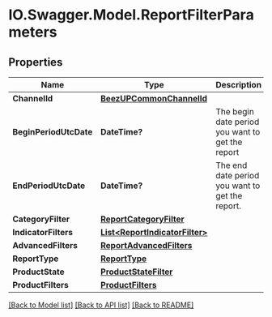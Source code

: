# IO.Swagger.Model.ReportFilterParameters
## Properties

Name | Type | Description | Notes
------------ | ------------- | ------------- | -------------
**ChannelId** | [**BeezUPCommonChannelId**](BeezUPCommonChannelId.md) |  | [optional] 
**BeginPeriodUtcDate** | **DateTime?** | The begin date period you want to get the report | 
**EndPeriodUtcDate** | **DateTime?** | The end date period you want to get the report. | 
**CategoryFilter** | [**ReportCategoryFilter**](ReportCategoryFilter.md) |  | [optional] 
**IndicatorFilters** | [**List&lt;ReportIndicatorFilter&gt;**](ReportIndicatorFilter.md) |  | [optional] 
**AdvancedFilters** | [**ReportAdvancedFilters**](ReportAdvancedFilters.md) |  | 
**ReportType** | [**ReportType**](ReportType.md) |  | 
**ProductState** | [**ProductStateFilter**](ProductStateFilter.md) |  | [optional] 
**ProductFilters** | [**ProductFilters**](ProductFilters.md) |  | [optional] 

[[Back to Model list]](../README.md#documentation-for-models) [[Back to API list]](../README.md#documentation-for-api-endpoints) [[Back to README]](../README.md)

